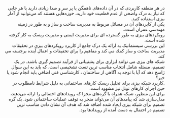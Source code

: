 <div dir="rtl">
 در هر منطقه کاربردی که در آن داده‌های ناهمگن یا پر سر و صدا زیادی دارید یا هر جایی که نیاز به درک واضحی از عدم قطعیت خود دارید، 
حوزه‌هایی هستند که می‌توانید از آمار بیزی استفاده کنید.
<br/>
يكي از كابردهاي آن در مسائل مربوط به مديريت ساخت و ساز و به طور در زمينه مهندسي عمران است..
<br/>
رویکردهای بیزی به طور گسترده ای برای مدیریت ایمنی و مدیریت ریسک به کار گرفته شده است. 
<br/>
این بررسی سیستماتیک به ارائه یک درک جامع از کاربرد رویکردهای بیزی در تحقیقات مديريت ساخت و ساز كمك مي كند و مفاهيم را براي
تحقيقات و اعمال آينده برجسته مي كند.
<br/>
شبکه های بیزی می توانند ابزاری برای پشتیبانی از فرآیند تصمیم گیری باشند. در یک تصمیم، مسئله شامل انتخاب مناسب ترین تست تشخیصی است.
كه بايد به اين سوال ژاسخ دهد كه آيا با توجه به آگاهي از ساختمان ، كارشناسي فني اضافي بايد انجام شود يا خير؟
<br/>
.کاربرد شبکه بیزی برای تحلیل ریسک کارهای ساختمانی به دلیل شرایط نامطلوب در حین اجرای کارهای تونل نيز مشهود است.
<br/>
برای این منظور، شبکه همراه با گره‌های مجزا که رویدادهای احتمالی را ارائه می‌دهند، مدل‌سازی شد که پیامدهای آن می‌تواند منجر به توقف عملیات ساختمانی شود. 
یک گره تصمیم برای شبکه بیزی ایجاد شده اضافه شد که هدف آن نشان دادن مناسب ترین تصمیم در احتمال به دست آمده از رویدادها بود. 
</div>